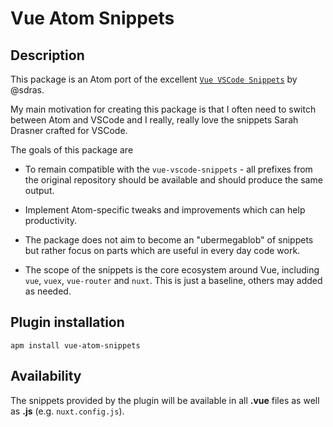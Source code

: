 # Vue Atom Snippets

## Description

This package is an Atom port of the excellent [`Vue VSCode Snippets`](https://github.com/sdras/vue-vscode-snippets) by @sdras.

My main motivation for creating this package is that I often need to switch between Atom and VSCode and I really, really love the snippets Sarah Drasner crafted for VSCode.

The goals of this package are

* To remain compatible with the `vue-vscode-snippets` - all prefixes from the original repository should be available and should produce the same output.

* Implement Atom-specific tweaks and improvements which can help productivity.

* The package does not aim to become an "ubermegablob" of snippets but rather focus on parts which are useful in every day code work.

* The scope of the snippets is the core ecosystem around Vue, including `vue`, `vuex`, `vue-router` and `nuxt`. This is just a baseline, others may added as needed.

## Plugin installation

`apm install vue-atom-snippets`

## Availability

The snippets provided by the plugin will be available in all **.vue** files as well as **.js** (e.g. `nuxt.config.js`).

